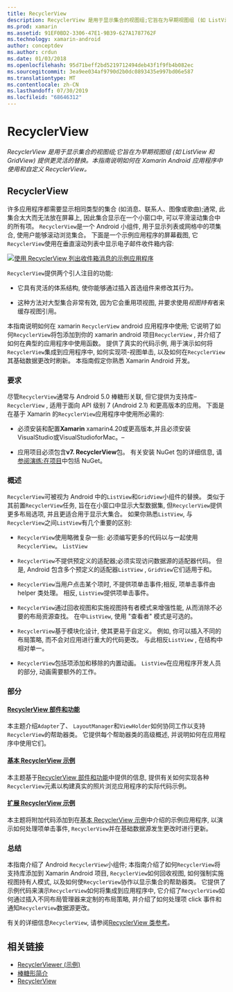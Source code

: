 ```yaml
---
title: RecyclerView
description: RecyclerView 是用于显示集合的视图组;它旨在为早期视图组 (如 ListView 和 GridView) 提供更灵活的替换。  本指南说明如何在 Xamarin Android 应用程序中使用和自定义 RecyclerView。
ms.prod: xamarin
ms.assetid: 91EF0BD2-3306-47E1-9B39-627A1787762F
ms.technology: xamarin-android
author: conceptdev
ms.author: crdun
ms.date: 01/03/2018
ms.openlocfilehash: 95d71beff2bd5219712494deb43f1f9fb4b082ec
ms.sourcegitcommit: 3ea9ee034af9790d2b0dc0893435e997bd06e587
ms.translationtype: MT
ms.contentlocale: zh-CN
ms.lasthandoff: 07/30/2019
ms.locfileid: "68646312"
---
```

# <a name="recyclerview"></a>RecyclerView

_RecyclerView 是用于显示集合的视图组;它旨在为早期视图组 (如 ListView 和 GridView) 提供更灵活的替换。本指南说明如何在 Xamarin Android 应用程序中使用和自定义 RecyclerView。_

## <a name="recyclerview"></a>RecyclerView

许多应用程序都需要显示相同类型的集合 (如消息、联系人、图像或歌曲);通常, 此集合太大而无法放在屏幕上, 因此集合显示在一个小窗口中, 可以平滑滚动集合中的所有项。
`RecyclerView`是一个 Android 小组件, 用于显示列表或网格中的项集合, 使用户能够滚动浏览集合。 下面是一个示例应用程序的屏幕截图, 它`RecyclerView`使用在垂直滚动列表中显示电子邮件收件箱内容:

[![使用 RecyclerView 列出收件箱消息的示例应用程序](images/01-recyclerview-example-sml.png)](images/01-recyclerview-example.png#lightbox)

`RecyclerView`提供两个引人注目的功能:

-  它具有灵活的体系结构, 使你能够通过插入首选组件来修改其行为。

-  这种方法对大型集合非常有效, 因为它会重用项视图, 并要求使用*视图持有*者来缓存视图引用。

本指南说明如何在 xamarin `RecyclerView` android 应用程序中使用; 它说明了如何`RecyclerView`将包添加到你的 xamarin android 项目`RecyclerView` , 并介绍了如何在典型的应用程序中使用函数。 提供了真实的代码示例, 用于演示如何将`RecyclerView`集成到应用程序中, 如何实现项-视图单击, 以及如何在`RecyclerView`其基础数据更改时刷新。 本指南假定你熟悉 Xamarin Android 开发。


### <a name="requirements"></a>要求

尽管`RecyclerView`通常与 Android 5.0 棒糖形关联, 但它提供为支持库&ndash; `RecyclerView` , 适用于面向 API 级别 7 (Android 2.1) 和更高版本的应用。 下面是在基于 Xamarin 的`RecyclerView`应用程序中使用所必需的:

-  必须安装和配置**Xamarin** xamarin4.20或更高版本,并且必须安装VisualStudio或VisualStudioforMac。&ndash;

-  应用项目必须包含**v7. RecyclerView**包。 有关安装 NuGet 包的详细信息, 请[参阅演练:在项目](https://docs.microsoft.com/visualstudio/mac/nuget-walkthrough)中包括 NuGet。


### <a name="overview"></a>概述

`RecyclerView`可被视为 Android 中的`ListView`和`GridView`小组件的替换。 类似于其前置`RecyclerView`任务, 旨在在小窗口中显示大型数据集, 但`RecyclerView`提供更多布局选项, 并且更适合用于显示大集合。 如果你熟悉`ListView`, 与`RecyclerView`之间`ListView`有几个重要的区别:

-   `RecyclerView`使用略微复杂一些: 必须编写更多的代码以与一起使用`RecyclerView`。 `ListView`

-   `RecyclerView`不提供预定义的适配器;必须实现访问数据源的适配器代码。 但是, Android 包含多个预定义的适配器`ListView` , `GridView`它们适用于和。

-   `RecyclerView`当用户点击某个项时, 不提供项单击事件;相反, 项单击事件由 helper 类处理。 相反, `ListView`提供项单击事件。

-   `RecyclerView`通过回收视图和实施视图持有者模式来增强性能, 从而消除不必要的布局资源查找。 在中`ListView`, 使用 "查看者" 模式是可选的。

-   `RecyclerView`基于模块化设计, 使其更易于自定义。 例如, 你可以插入不同的布局策略, 而不会对应用进行重大的代码更改。
    与此相反`ListView` , 在结构中相对单一。

-   `RecyclerView`包括项添加和移除的内置动画。 `ListView`在应用程序开发人员的部分, 动画需要额外的工作。


### <a name="sections"></a>部分

#### <a name="recyclerview-parts-and-functionalityandroiduser-interfacelayoutsrecycler-viewparts-and-functionalitymd"></a>[RecyclerView 部件和功能](~/android/user-interface/layouts/recycler-view/parts-and-functionality.md)

本主题介绍`Adapter`了、 `LayoutManager`和`ViewHolder`如何协同工作以支持`RecyclerView`的帮助器类。
它提供每个帮助器类的高级概述, 并说明如何在应用程序中使用它们。

#### <a name="a-basic-recyclerview-exampleandroiduser-interfacelayoutsrecycler-viewrecyclerview-examplemd"></a>[基本 RecyclerView 示例](~/android/user-interface/layouts/recycler-view/recyclerview-example.md)

本主题基于[RecyclerView 部件和功能](~/android/user-interface/layouts/recycler-view/parts-and-functionality.md)中提供的信息, 提供有关如何实现各种`RecyclerView`元素以构建真实的照片浏览应用程序的实际代码示例。

#### <a name="extending-the-recyclerview-exampleandroiduser-interfacelayoutsrecycler-viewextending-the-examplemd"></a>[扩展 RecyclerView 示例](~/android/user-interface/layouts/recycler-view/extending-the-example.md)

本主题将附加代码添加到在[基本 RecyclerView 示例](~/android/user-interface/layouts/recycler-view/recyclerview-example.md)中介绍的示例应用程序, 以演示如何处理项单击事件, `RecyclerView`并在基础数据源发生更改时进行更新。


### <a name="summary"></a>总结

本指南介绍了 Android `RecyclerView`小组件; 本指南介绍了如何`RecyclerView`将支持库添加到 Xamarin Android 项目, `RecyclerView`如何回收视图, 如何强制实施视图持有人模式, 以及如何使`RecyclerView`协作以显示集合的帮助器类。 它提供了示例代码来演示`RecyclerView`如何将集成到应用程序中, 它介绍了`RecyclerView`如何通过插入不同布局管理器来定制的布局策略, 并介绍了如何处理项 click 事件和通知`RecyclerView`数据源更改。

有关的详细信息`RecyclerView`, 请参阅[RecyclerView 类参考](https://developer.android.com/reference/android/support/v7/widget/RecyclerView.html)。


## <a name="related-links"></a>相关链接

- [RecyclerViewer (示例)](https://docs.microsoft.com/samples/xamarin/monodroid-samples/android50-recyclerviewer)
- [棒糖形简介](~/android/platform/lollipop.md)
- [RecyclerView](https://developer.android.com/reference/android/support/v7/widget/RecyclerView.html)
